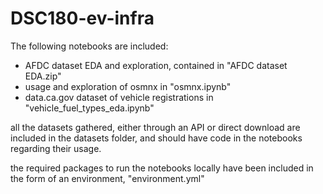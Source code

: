 # DSC180-ev-infra

The following notebooks are included:
- AFDC dataset EDA and exploration, contained in "AFDC dataset EDA.zip"
- usage and exploration of osmnx in "osmnx.ipynb"
- data.ca.gov dataset of vehicle registrations in "vehicle_fuel_types_eda.ipynb"

all the datasets gathered, either through an API or direct download are included in the datasets folder, and should have code in the notebooks regarding their usage.

the required packages to run the notebooks locally have been included in the form of an environment, "environment.yml"
